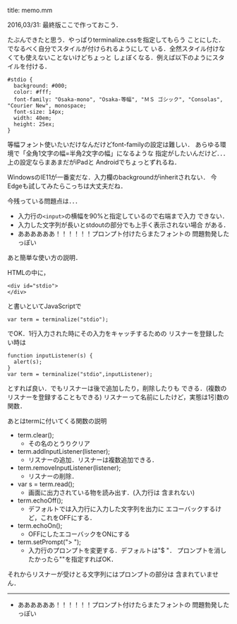 title: memo.mm

2016,03/31: 最終版ここで作っておこう．

たぶんできたと思う．やっぱりterminalize.cssを指定してもらう
ことにした．でなるべく自分でスタイルが付けられるようにして
いる．全然スタイル付けなくても使えないことないけどちょっと
しょぼくなる．例えば以下のようにスタイルを付ける．

    #stdio {
      background: #000;
      color: #fff;
      font-family: "Osaka-mono", "Osaka-等幅", "ＭＳ ゴシック", "Consolas", "Courier New", monospace;
      font-size: 14px;
      width: 40em;
      height: 25ex;
    }

等幅フォント使いたいだけなんだけどfont-familyの設定は難しい．
あらゆる環境で「全角1文字の幅=半角2文字の幅」になるような
指定がしたいんだけど．．．上の設定ならまあまだがiPadと
Androidでちょっとずれるね．

WindowsのIE11が一番変だな．入力欄のbackgroundがinheritされない．
今Edgeも試してみたらこっちは大丈夫だね．

今残っている問題点は．．．

* 入力行の`<input>`の横幅を90%と指定しているので右端まで入力
  できない．
* 入力した文字列が長いとstdoutの部分でも上手く表示されない場合
  がある．
* ああああああ！！！！！！プロンプト付けたらまたフォントの
  問題勃発したっぽい

あと簡単な使い方の説明．

HTMLの中に，

    <div id="stdio">
    </div>

と書いといてJavaScriptで

    var term = terminalize("stdio");

でOK．1行入力された時にその入力をキャッチするための
リスナーを登録したい時は

    function inputListener(s) {
      alert(s);
    }
    var term = terminalize("stdio",inputListener);

とすれば良い．でもリスナーは後で追加したり，削除したりも
できる．(複数のリスナーを登録することもできる)
リスナーって名前にしたけど，実態は1引数の関数．

あとはtermに付いてくる関数の説明

* term.clear();
  + その名のとうりクリア
* term.addInputListener(listener);
  + リスナーの追加．リスナーは複数追加できる．
* term.removeInputListener(listener);
  + リスナーの削除．
* var s = term.read();
  + 画面に出力されている物を読み出す．(入力行は
    含まれない)
* term.echoOff();
  + デフォルトでは入力行に入力した文字列を出力に
    エコーバックするけど，これをOFFにする．
* term.echoOn();
  + OFFにしたエコーバックをONにする
* term.setPrompt("> ");
  + 入力行のプロンプトを変更する．デフォルトは"$ "．
    プロンプトを消したかったら""を指定すればOK．

それからリスナーが受けとる文字列にはプロンプトの部分は
含まれていません．

-----

* ああああああ！！！！！！プロンプト付けたらまたフォントの
  問題勃発したっぽい
